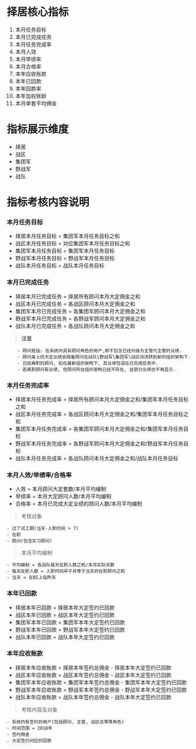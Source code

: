 # 择居核心指标

1. 本月任务目标
2. 本月已完成任务
3. 本月任务完成率
4. 本月人效
5. 本月举绩率
6. 本月合格率
7. 本年应收账款
8. 本年已回款
9. 本年回款率
10. 本年加权账龄
11. 本月单套平均佣金

# 指标展示维度

- 择居
- 战区
- 集团军
- 野战军
- 战队

# 指标考核内容说明

### 本月任务目标

- 择居本月任务目标 = 集团军本月任务目标之和  
- 战区本月任务目标 = 对应集团军本月任务目标之和  
- 集团军本月任务目标 = 集团军本月任务目标  
- 野战军本月任务目标 = 野战军本月任务目标  
- 战队本月任务目标 = 战队本月任务目标

### 本月已完成任务

- 择居本月已完成任务 = 择居所有顾问本月大定佣金之和
- 战区本月已完成任务 = 各战区顾问本月大定佣金之和
- 集团军本月已完成任务 = 各集团军顾问本月大定佣金之和
- 野战军本月已完成任务 = 各野战军顾问本月大定佣金之和
- 战队本月已完成任务 = 各战队顾问本月大定佣金之和

> **注意**

        - 顾问是指: 在系统内具有顾问角色的用户,即不包含已经升级为主管代主管的业绩. 
        - 顾问身上的大定业绩会随着顾问在战队\野战军\集团军\战区间流转到新的组织架构下. 
        - 已经离职的顾问, 如在最新组织架构下, 其业绩包涵在已完成任务中. 
        - 若离职顾问有业绩, 但顾问所在组织架构已经不存在, 这部分业绩也不再显示.

### 本月任务完成率

- 择居本月任务完成率 = 择居所有顾问本月大定佣金之和/集团军本月任务目标之和
- 战区本月任务完成率 = 各战区顾问本月大定佣金之和/集团军本月任务目标之和
- 集团军本月任务完成率 = 各集团军顾问本月大定佣金之和/集团军本月任务目标
- 野战军本月任务完成率 = 各野战军顾问本月大定佣金之和/野战军本月任务目标
- 战队本月任务完成率 = 各战队顾问本月大定佣金之和/战队本月任务目标

### 本月人效/举绩率/合格率

- 人效 = 本月顾问大定套数/本月平均编制
- 举绩率 = 本月大定顾问人数/本月平均编制
- 合格率 = 本月已完成大定业绩的顾问人数/本月平均编制

> 考核对象

    - 过了试工期(当天-入职时间 > 7)
    - 在职
    - 顾问(包含实习顾问)

> 本月平均编制

    - 平均编制 = 各战队每天在职人数之和/本月实际天数
    - 每天在职人数 = 入职时间早于并等于当天的在职顾问之和
    - 当天 = 在BI上指昨天

### 本年已回款

- 择居本年已回款 = 择居本年大定签约已回款
- 战区本年已回款 = 战区本年大定签约已回款
- 集团军本年已回款 = 集团军本年大定签约已回款
- 野战军本年已回款 = 野战军本年大定签约已回款
- 战队本年已回款 = 战队本年大定签约已回款

### 本年应收账款

- 择居本年应收账款 = 择居本年签约总佣金 - 择居本年大定签约已回款
- 战区本年应收账款 = 战区本年签约总佣金 - 战区本年大定签约已回款
- 集团军本年应收账款 = 集团军本年签约总佣金 - 集团军本年大定签约已回款
- 野战军本年应收账款 = 野战军本年签约总佣金 - 野战军本年大定签约已回款
- 战队本年应收账款 = 战队本年签约总佣金 - 战队本年大定签约已回款

> 考核内容及对象

    - 系统内有签约的用户(包括顾问, 主管, 战区总等等角色)
    - 时间范围 = 2018年
    - 签约佣金
    - 大定签约对应的回款








